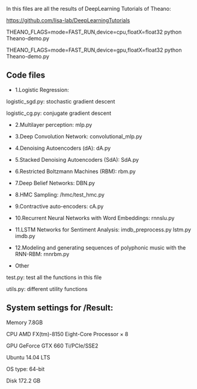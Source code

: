 In this files are all the results of DeepLearning Tutorials of Theano:

https://github.com/lisa-lab/DeepLearningTutorials

THEANO_FLAGS=mode=FAST_RUN,device=cpu,floatX=float32 python Theano-demo.py

THEANO_FLAGS=mode=FAST_RUN,device=gpu,floatX=float32 python Theano-demo.py

Code files
--------------

- 1.Logistic Regression: 

logistic_sgd.py: stochastic gradient descent 

logistic_cg.py: conjugate gradient descent

- 2.Multilayer perception: mlp.py

- 3.Deep Convolution Network: convolutional_mlp.py

- 4.Denoising Autoencoders (dA): dA.py

- 5.Stacked Denoising Autoencoders (SdA): SdA.py

- 6.Restricted Boltzmann Machines (RBM): rbm.py

- 7.Deep Belief Networks: DBN.py

- 8.HMC Sampling: /hmc/test_hmc.py

- 9.Contractive auto-encoders: cA.py

- 10.Recurrent Neural Networks with Word Embeddings: rnnslu.py

- 11.LSTM Networks for Sentiment Analysis: imdb_preprocess.py lstm.py imdb.py

- 12.Modeling and generating sequences of polyphonic music with the RNN-RBM: rnnrbm.py

- Other

test.py: test all the functions in this file

utils.py: different utility functions

System settings for /Result:
--------------

Memory 7.8GB

CPU AMD FX(tm)-8150 Eight-Core Processor × 8 

GPU GeForce GTX 660 Ti/PCIe/SSE2

Ubuntu 14.04 LTS

OS type: 64-bit

Disk 172.2 GB
